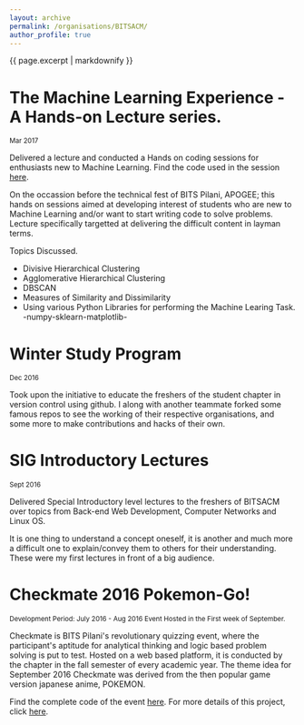 ```yaml
---
layout: archive
permalink: /organisations/BITSACM/
author_profile: true
---
```


{{ page.excerpt | markdownify }}

# The Machine Learning Experience - A Hands-on Lecture series.
<small>Mar 2017</small>

<p>Delivered a lecture and conducted a Hands on coding sessions for enthusiasts new to Machine Learning. Find the code used in the session <a href="https://github.com/jbnerd/The_Machine_Learning_Experience">here</a>.</p>

<p>On the occassion before the technical fest of BITS Pilani, APOGEE; this hands on sessions aimed at developing interest of students who are new to Machine Learning and/or want to start writing code to solve problems. Lecture specifically targetted at delivering the difficult content in layman terms.</p>

<p>Topics Discussed.
	<ul>
		<li>Divisive Hierarchical Clustering</li>
		<li>Agglomerative Hierarchical Clustering</li>
		<li>DBSCAN</li>
		<li>Measures of Similarity and Dissimilarity</li>
		<li>Using various Python Libraries for performing the Machine Learing Task. -numpy-sklearn-matplotlib- </li>
	</ul>
</p>


# Winter Study Program
<small>Dec 2016</small>

<p>Took upon the initiative to educate the freshers of the student chapter in version control using github. I along with another teammate forked some famous repos to see the working of their respective organisations, and some more to make contributions and hacks of their own.</p>

# SIG Introductory Lectures
<small>Sept 2016</small>

<p>Delivered Special Introductory level lectures to the freshers of BITSACM over topics from Back-end Web Development, Computer Networks and Linux OS.</p>

<p>It is one thing to understand a concept oneself, it is another and much more a difficult one to explain/convey them to others for their understanding. These were my first lectures in front of a big audience.</p>


# Checkmate 2016 Pokemon-Go!
<small>Development Period: July 2016 - Aug 2016 </small>
<small>Event Hosted in the First week of September.</small>

<p>Checkmate is BITS Pilani's revolutionary quizzing event, where the participant's aptitude for analytical thinking and logic based problem solving is put to test. Hosted on a web based platform, it is conducted by the chapter in the fall semester of every academic year. The theme idea for September 2016 Checkmate was derived from the then popular game version japanese anime, POKEMON.</p>

<p>Find the complete code of the event <a href="https://github.com/jbnerd/Pokemon-Checkmate-2016">here</a>. For more details of this project, click <a href="/projects/Checkmate_2016_pokemon_go/">here</a>.</p>




